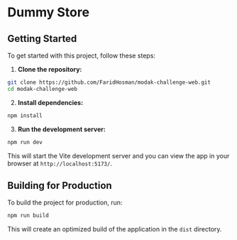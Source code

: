 # Dummy Store

## Getting Started

To get started with this project, follow these steps:

1. **Clone the repository:**

  ```sh
  git clone https://github.com/FaridHosman/modak-challenge-web.git
  cd modak-challenge-web
  ```

2. **Install dependencies:**

  ```sh
  npm install
  ```

3. **Run the development server:**

  ```sh
  npm run dev
  ```

  This will start the Vite development server and you can view the app in your browser at `http://localhost:5173/`.

## Building for Production

To build the project for production, run:

```sh
npm run build
```

This will create an optimized build of the application in the `dist` directory.

